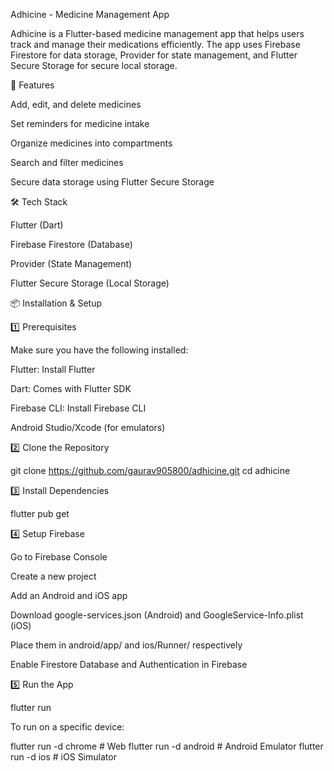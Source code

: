 Adhicine - Medicine Management App

Adhicine is a Flutter-based medicine management app that helps users track and manage their medications efficiently. The app uses Firebase Firestore for data storage, Provider for state management, and Flutter Secure Storage for secure local storage.

🚀 Features

Add, edit, and delete medicines

Set reminders for medicine intake

Organize medicines into compartments

Search and filter medicines

Secure data storage using Flutter Secure Storage

🛠️ Tech Stack

Flutter (Dart)

Firebase Firestore (Database)

Provider (State Management)

Flutter Secure Storage (Local Storage)

📦 Installation & Setup

1️⃣ Prerequisites

Make sure you have the following installed:

Flutter: Install Flutter

Dart: Comes with Flutter SDK

Firebase CLI: Install Firebase CLI

Android Studio/Xcode (for emulators)

2️⃣ Clone the Repository

git clone https://github.com/gaurav905800/adhicine.git
cd adhicine

3️⃣ Install Dependencies

flutter pub get

4️⃣ Setup Firebase

Go to Firebase Console

Create a new project

Add an Android and iOS app

Download google-services.json (Android) and GoogleService-Info.plist (iOS)

Place them in android/app/ and ios/Runner/ respectively

Enable Firestore Database and Authentication in Firebase

5️⃣ Run the App

flutter run

To run on a specific device:

flutter run -d chrome # Web
flutter run -d android # Android Emulator
flutter run -d ios # iOS Simulator
